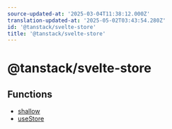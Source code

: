 ```yaml
---
source-updated-at: '2025-03-04T11:38:12.000Z'
translation-updated-at: '2025-05-02T03:43:54.280Z'
id: '@tanstack/svelte-store'
title: '@tanstack/svelte-store'
---
```


<!-- DO NOT EDIT: this page is autogenerated from the type comments -->

# @tanstack/svelte-store

## Functions

- [shallow](functions/shallow.md)
- [useStore](functions/usestore.md)
